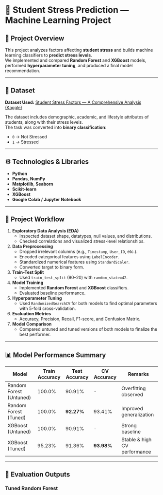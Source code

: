 # 🧠 Student Stress Prediction — Machine Learning Project

## 📘 Project Overview
This project analyzes factors affecting **student stress** and builds machine learning classifiers to **predict stress levels**.  
We implemented and compared **Random Forest** and **XGBoost** models, performed **hyperparameter tuning**, and produced a final model recommendation.

---

## 📂 Dataset
**Dataset Used:** [Student Stress Factors — A Comprehensive Analysis (Kaggle)](https://www.kaggle.com/datasets/rxnach/student-stress-factors-a-comprehensive-analysis)

The dataset includes demographic, academic, and lifestyle attributes of students, along with their stress levels.  
The task was converted into **binary classification**:  
- `0` → Not Stressed  
- `1` → Stressed  

---

## ⚙️ Technologies & Libraries
- **Python**
- **Pandas**, **NumPy**
- **Matplotlib**, **Seaborn**
- **Scikit-learn**
- **XGBoost**
- **Google Colab / Jupyter Notebook**

---

## 🧩 Project Workflow
1. **Exploratory Data Analysis (EDA)**
   - Inspected dataset shape, datatypes, null values, and distributions.
   - Checked correlations and visualized stress-level relationships.
2. **Data Preprocessing**
   - Dropped irrelevant columns (e.g., `Timestamp`, `User_ID`, etc.).
   - Encoded categorical features using `LabelEncoder`.
   - Standardized numerical features using `StandardScaler`.
   - Converted target to binary form.
3. **Train-Test Split**
   - Used `train_test_split` (80–20) with `random_state=42`.
4. **Model Training**
   - Implemented **Random Forest** and **XGBoost** classifiers.
   - Evaluated baseline performance.
5. **Hyperparameter Tuning**
   - Used `RandomizedSearchCV` for both models to find optimal parameters with 5-fold cross-validation.
6. **Evaluation Metrics**
   - Accuracy, Precision, Recall, F1-score, and Confusion Matrix.
7. **Model Comparison**
   - Compared untuned and tuned versions of both models to finalize the best performer.

---

## 📊 Model Performance Summary

| Model | Train Accuracy | Test Accuracy | CV Accuracy | Remarks |
|-------|----------------|---------------|-------------|----------|
| Random Forest (Untuned) | 100.0% | 90.91% | - | Overfitting observed |
| Random Forest (Tuned) | 100.0% | **92.27%** | 93.41% | Improved generalization |
| XGBoost (Untuned) | 100.0% | 90.91% | - | Strong baseline |
| XGBoost (Tuned) | 95.23% | 91.36% | **93.98%** | Stable & high CV performance |

---

## 🧾 Evaluation Outputs

### Tuned Random Forest

